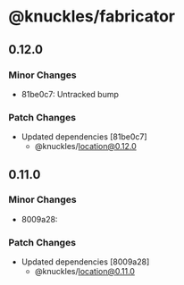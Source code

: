 # @knuckles/fabricator

## 0.12.0

### Minor Changes

- 81be0c7: Untracked bump

### Patch Changes

- Updated dependencies [81be0c7]
  - @knuckles/location@0.12.0

## 0.11.0

### Minor Changes

- 8009a28:

### Patch Changes

- Updated dependencies [8009a28]
  - @knuckles/location@0.11.0
